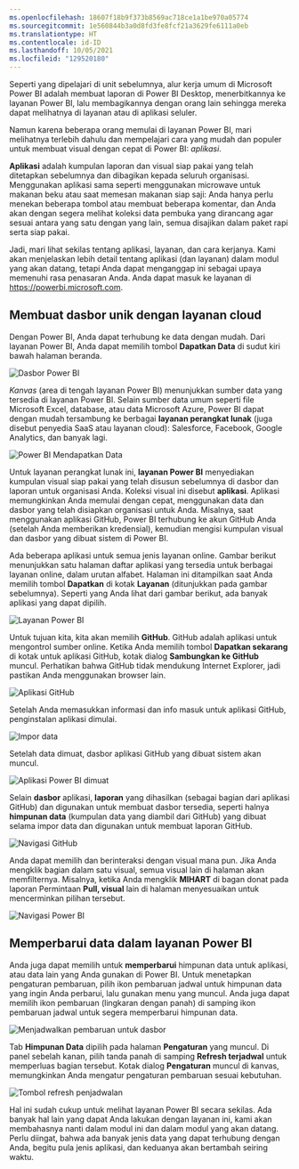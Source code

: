 ```yaml
---
ms.openlocfilehash: 18607f18b9f373b8569ac718ce1a1be970a05774
ms.sourcegitcommit: 1e560844b3a0d8fd3fe8fcf21a3629fe6111a0eb
ms.translationtype: HT
ms.contentlocale: id-ID
ms.lasthandoff: 10/05/2021
ms.locfileid: "129520180"
---
```

Seperti yang dipelajari di unit sebelumnya, alur kerja umum di Microsoft Power BI adalah membuat laporan di Power BI Desktop, menerbitkannya ke layanan Power BI, lalu membagikannya dengan orang lain sehingga mereka dapat melihatnya di layanan atau di aplikasi seluler.

Namun karena beberapa orang memulai di layanan Power BI, mari melihatnya terlebih dahulu dan mempelajari cara yang mudah dan populer untuk membuat visual dengan cepat di Power BI: *aplikasi*.

**Aplikasi** adalah kumpulan laporan dan visual siap pakai yang telah ditetapkan sebelumnya dan dibagikan kepada seluruh organisasi. Menggunakan aplikasi sama seperti menggunakan microwave untuk makanan beku atau saat memesan makanan siap saji: Anda hanya perlu menekan beberapa tombol atau membuat beberapa komentar, dan Anda akan dengan segera melihat koleksi data pembuka yang dirancang agar sesuai antara yang satu dengan yang lain, semua disajikan dalam paket rapi serta siap pakai.

Jadi, mari lihat sekilas tentang aplikasi, layanan, dan cara kerjanya. Kami akan menjelaskan lebih detail tentang aplikasi (dan layanan) dalam modul yang akan datang, tetapi Anda dapat menganggap ini sebagai upaya memenuhi rasa penasaran Anda. Anda dapat masuk ke layanan di <a href="https://powerbi.microsoft.com" target="_blank">https://powerbi.microsoft.com</a>. 

## <a name="create-out-of-box-dashboards-with-cloud-services"></a>Membuat dasbor unik dengan layanan cloud
Dengan Power BI, Anda dapat terhubung ke data dengan mudah. Dari layanan Power BI, Anda dapat memilih tombol **Dapatkan Data** di sudut kiri bawah halaman beranda.

![Dasbor Power BI](../media/pbi-touring_01.png)

*Kanvas* (area di tengah layanan Power BI) menunjukkan sumber data yang tersedia di layanan Power BI. Selain sumber data umum seperti file Microsoft Excel, database, atau data Microsoft Azure, Power BI dapat dengan mudah tersambung ke berbagai **layanan perangkat lunak** (juga disebut penyedia SaaS atau layanan cloud): Salesforce, Facebook, Google Analytics, dan banyak lagi.

![Power BI Mendapatkan Data](../media/pbi-touring_02.png)

Untuk layanan perangkat lunak ini, **layanan Power BI** menyediakan kumpulan visual siap pakai yang telah disusun sebelumnya di dasbor dan laporan untuk organisasi Anda. Koleksi visual ini disebut **aplikasi**. Aplikasi memungkinkan Anda memulai dengan cepat, menggunakan data dan dasbor yang telah disiapkan organisasi untuk Anda. Misalnya, saat menggunakan aplikasi GitHub, Power BI terhubung ke akun GitHub Anda (setelah Anda memberikan kredensial), kemudian mengisi kumpulan visual dan dasbor yang dibuat sistem di Power BI.

Ada beberapa aplikasi untuk semua jenis layanan online. Gambar berikut menunjukkan satu halaman daftar aplikasi yang tersedia untuk berbagai layanan online, dalam urutan alfabet. Halaman ini ditampilkan saat Anda memilih tombol **Dapatkan** di kotak **Layanan** (ditunjukkan pada gambar sebelumnya). Seperti yang Anda lihat dari gambar berikut, ada banyak aplikasi yang dapat dipilih.

![Layanan Power BI](../media/pbi-touring_03.png)

Untuk tujuan kita, kita akan memilih **GitHub**. GitHub adalah aplikasi untuk mengontrol sumber online. Ketika Anda memilih tombol **Dapatkan sekarang** di kotak untuk aplikasi GitHub, kotak dialog **Sambungkan ke GitHub** muncul. Perhatikan bahwa GitHub tidak mendukung Internet Explorer, jadi pastikan Anda menggunakan browser lain.

![Aplikasi GitHub](../media/pbi-touring_03b.png)

Setelah Anda memasukkan informasi dan info masuk untuk aplikasi GitHub, penginstalan aplikasi dimulai.

![Impor data](../media/pbi-touring_04.png)

Setelah data dimuat, dasbor aplikasi GitHub yang dibuat sistem akan muncul.

![Aplikasi Power BI dimuat](../media/pbi-touring_05.png)

Selain **dasbor** aplikasi, **laporan** yang dihasilkan (sebagai bagian dari aplikasi GitHub) dan digunakan untuk membuat dasbor tersedia, seperti halnya **himpunan data** (kumpulan data yang diambil dari GitHub) yang dibuat selama impor data dan digunakan untuk membuat laporan GitHub.

![Navigasi GitHub](../media/pbi-touring_06.png)

Anda dapat memilih dan berinteraksi dengan visual mana pun. Jika Anda mengklik bagian dalam satu visual, semua visual lain di halaman akan memfilternya.  Misalnya, ketika Anda mengklik **MIHART** di bagan donat pada laporan Permintaan **Pull, visual** lain di halaman menyesuaikan untuk mencerminkan pilihan tersebut.

![Navigasi Power BI](../media/pbi-touring_06b.png)

## <a name="update-data-in-the-power-bi-service"></a>Memperbarui data dalam layanan Power BI
Anda juga dapat memilih untuk **memperbarui** himpunan data untuk aplikasi, atau data lain yang Anda gunakan di Power BI. Untuk menetapkan pengaturan pembaruan, pilih ikon pembaruan jadwal untuk himpunan data yang ingin Anda perbarui, lalu gunakan menu yang muncul. Anda juga dapat memilih ikon pembaruan (lingkaran dengan panah) di samping ikon pembaruan jadwal untuk segera memperbarui himpunan data.

![Menjadwalkan pembaruan untuk dasbor](../media/pbi-touring_09.png)

Tab **Himpunan Data** dipilih pada halaman **Pengaturan** yang muncul. Di panel sebelah kanan, pilih tanda panah di samping **Refresh terjadwal** untuk memperluas bagian tersebut. Kotak dialog **Pengaturan** muncul di kanvas, memungkinkan Anda mengatur pengaturan pembaruan sesuai kebutuhan.

![Tombol refresh penjadwalan](../media/pbi-touring_10.png)

Hal ini sudah cukup untuk melihat layanan Power BI secara sekilas. Ada banyak hal lain yang dapat Anda lakukan dengan layanan ini, kami akan membahasnya nanti dalam modul ini dan dalam modul yang akan datang. Perlu diingat, bahwa ada banyak jenis data yang dapat terhubung dengan Anda, begitu pula jenis aplikasi, dan keduanya akan bertambah seiring waktu.

